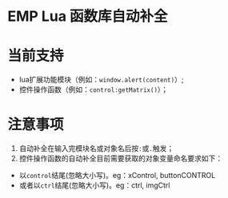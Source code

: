# EMP Lua 函数库自动补全

当前支持
=======
- lua扩展功能模块（例如：`window.alert(content)`）;
- 控件操作函数（例如：`control:getMatrix()`）；

注意事项
=======
1. 自动补全在输入完模块名或对象名后按`:`或`.`触发；
2. 控件操作函数的自动补全目前需要获取的对象变量命名要求如下：
  * 以`control`结尾(忽略大小写)。eg：xControl, buttonCONTROL
  * 或者以`ctrl`结尾(忽略大小写)。eg：ctrl, imgCtrl
